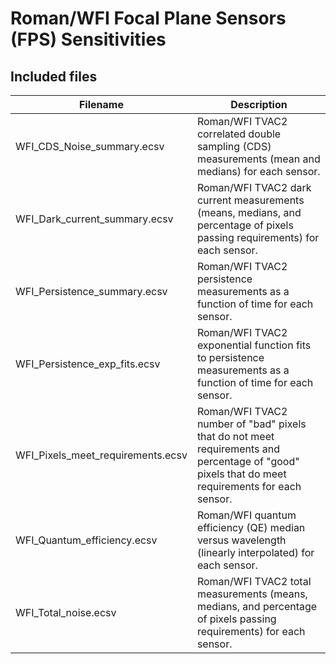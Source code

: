 # Roman/WFI Focal Plane Sensors (FPS) Sensitivities

## Included files

| Filename| Description|
|---------|------------|
| WFI_CDS_Noise_summary.ecsv | Roman/WFI TVAC2 correlated double sampling (CDS) measurements (mean and medians) for each sensor. |
| WFI_Dark_current_summary.ecsv | Roman/WFI TVAC2 dark current measurements (means, medians, and percentage of pixels passing requirements) for each sensor. |
| WFI_Persistence_summary.ecsv | Roman/WFI TVAC2 persistence measurements as a function of time for each sensor. |
| WFI_Persistence_exp_fits.ecsv | Roman/WFI TVAC2 exponential function fits to persistence measurements as a function of time for each sensor. |
| WFI_Pixels_meet_requirements.ecsv | Roman/WFI TVAC2 number of "bad" pixels that do not meet requirements and percentage of "good" pixels that do meet requirements for each sensor.  |
| WFI_Quantum_efficiency.ecsv | Roman/WFI quantum efficiency (QE) median versus wavelength (linearly interpolated) for each sensor. |
| WFI_Total_noise.ecsv | Roman/WFI TVAC2 total measurements (means, medians, and percentage of pixels passing requirements) for each sensor. |